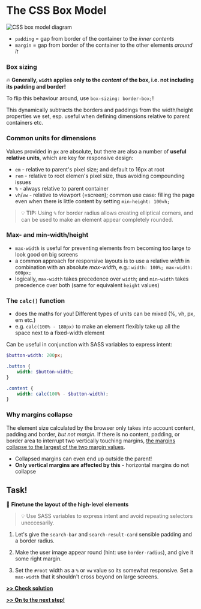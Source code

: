 # The CSS Box Model

![CSS box model diagram](https://github.com/minkaotic/front-end-notes/blob/master/img/box_model.png?raw=true)

- `padding` = gap from border of the container to the *inner contents*
- `margin` = gap from border of the container to the other elements *around it*

### Box sizing
🔥 **Generally, `width` applies only to the *content* of the box, i.e. not including its padding and border!**

To flip this behaviour around, use `box-sizing: border-box;`!

This dynamically subtracts the borders and paddings from the width/height properties we set, esp. useful when defining dimensions relative to parent containers etc.

### Common units for dimensions
Values provided in `px` are absolute, but there are also a number of **useful relative units**, which are key for responsive design:
- `em` - relative to parent's pixel size; and default to 16px at root
- `rem` - relative to root elemen's pixel size, thus avoiding compounding issues
- `%` - always relative to parent container
- `vh`/`vw` - relative to viewport (=screen); common use case: filling the page even when there is little content by setting `min-height: 100vh;`

> 💡 **TIP:** Using `%` for border radius allows creating elliptical corners, and can be used to make an element appear completely rounded.

### Max- and min-width/height
- `max-width` is useful for preventing elements from becoming too large to look good on big screens
- a common approach for responsive layouts is to use a relative *width* in combination with an absolute *max-width*, e.g.: `width: 100%; max-width: 600px;`
- logically, `max-width` takes precedence over `width`; and `min-width` takes precedence over both (same for equivalent `height` values)

### The `calc()` function
- does the maths for you! Different types of units can be mixed (%, vh, px, em etc.)
- e.g. `calc(100% - 180px)` to make an element flexibly take up all the space next to a fixed-width element

Can be useful in conjunction with SASS variables to express intent:

```scss
$button-width: 200px;

.button {
    width: $button-width;
}

.content {
    width: calc(100% - $button-width);
}
```

### Why margins collapse
The element size calculated by the browser only takes into account content, padding and border, *but not margin.* If there is no content, padding, or border area to interrupt two vertically touching margins, [the margins collapse to the largest of the two margin values](https://developer.mozilla.org/en-US/docs/Web/CSS/CSS_Box_Model/Mastering_margin_collapsing).
- Collapsed margins can even end up outside the parent!
- **Only vertical margins are affected by this** - horizontal margins do not collapse


## Task!
💪 **Finetune the layout of the high-level elements**
> 💡 Use SASS variables to express intent and avoid repeating selectors uneccesarily.

1. Let's give the `search-bar` and `search-result-card` sensible padding and a border radius.

1. Make the user image appear round (hint: use `border-radius`), and give it some right margin.

1. Set the `#root` width as a `%` or `vw` value so its somewhat responsive. Set a `max-width` that it shouldn't cross beyond on large screens.


**[>> Check solution](/lessons/3-css-box-model__solution.md)**

**[>> On to the next step!](/lessons/4-layout-techniques.md)**